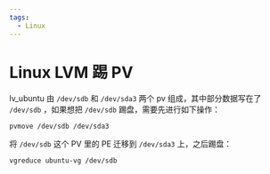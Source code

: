 ```yaml
---
tags:
  - Linux
---
```


# Linux LVM 踢 PV

lv_ubuntu 由 `/dev/sdb` 和 `/dev/sda3` 两个 pv 组成，其中部分数据写在了 `/dev/sdb` ，如果想把 `/dev/sdb` 踢盘，需要先进行如下操作：

```
pvmove /dev/sdb /dev/sda3
```

将 `/dev/sdb` 这个 PV 里的 PE 迁移到 `/dev/sda3` 上，之后踢盘：

```
vgreduce ubuntu-vg /dev/sdb
```
